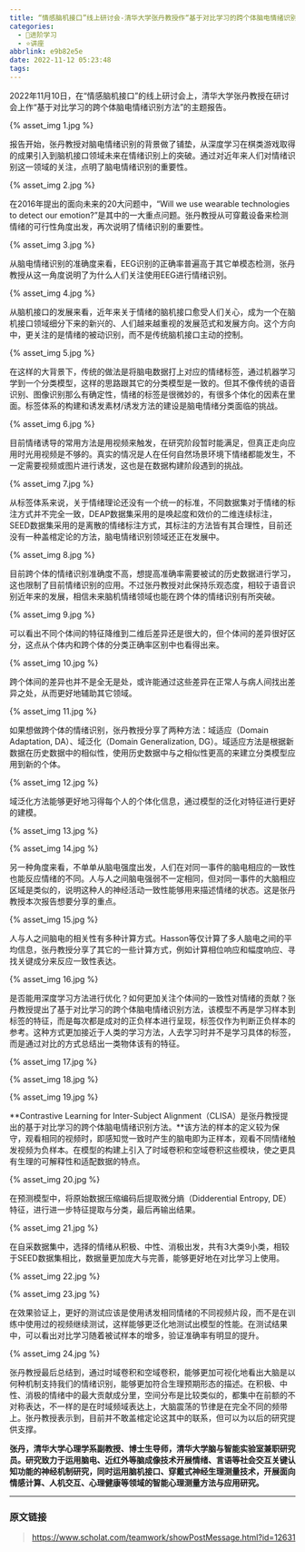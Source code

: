 ```yaml
---
title: “情感脑机接口”线上研讨会-清华大学张丹教授作“基于对比学习的跨个体脑电情绪识别方法”的主题报告
categories:
  - 🌙进阶学习
  - ⭐讲座
abbrlink: e9b82e5e
date: 2022-11-12 05:23:48
tags:
---
```


2022年11月10日，在“情感脑机接口”的线上研讨会上，清华大学张丹教授在研讨会上作“基于对比学习的跨个体脑电情绪识别方法”的主题报告。

{% asset_img 1.jpg %}

<!--more-->

报告开始，张丹教授对脑电情绪识别的背景做了铺垫，从深度学习在棋类游戏取得的成果引入到脑机接口领域未来在情绪识别上的突破。通过对近年来人们对情绪识别这一领域的关注，点明了脑电情绪识别的重要性。

{% asset_img 2.jpg %}

在2016年提出的面向未来的20大问题中，“Will we use wearable technologies to detect our emotion?”是其中的一大重点问题。张丹教授从可穿戴设备来检测情绪的可行性角度出发，再次说明了情绪识别的重要性。

{% asset_img 3.jpg %}

从脑电情绪识别的准确度来看，EEG识别的正确率普遍高于其它单模态检测，张丹教授从这一角度说明了为什么人们关注使用EEG进行情绪识别。

{% asset_img 4.jpg %}

从脑机接口的发展来看，近年来关于情绪的脑机接口愈受人们关心，成为一个在脑机接口领域细分下来的新兴的、人们越来越重视的发展范式和发展方向。这个方向中，更关注的是情绪的被动识别，而不是传统脑机接口主动的控制。

{% asset_img 5.jpg %}

在这样的大背景下，传统的做法是将脑电数据打上对应的情绪标签，通过机器学习学到一个分类模型，这样的思路跟其它的分类模型是一致的。但其不像传统的语音识别、图像识别那么有确定性，情绪的标签是很微妙的，有很多个体化的因素在里面。标签体系的构建和诱发素材/诱发方法的建设是脑电情绪分类面临的挑战。

{% asset_img 6.jpg %}

目前情绪诱导的常用方法是用视频来触发，在研究阶段暂时能满足，但真正走向应用时光用视频是不够的。真实的情况是人在任何自然场景环境下情绪都能发生，不一定需要视频或图片进行诱发，这也是在数据构建阶段遇到的挑战。

{% asset_img 7.jpg %}

从标签体系来说，关于情绪理论还没有一个统一的标准，不同数据集对于情绪的标注方式并不完全一致，DEAP数据集采用的是唤起度和效价的二维连续标注，SEED数据集采用的是离散的情绪标注方式，其标注的方法皆有其合理性，目前还没有一种盖棺定论的方法，脑电情绪识别领域还正在发展中。

{% asset_img 8.jpg %}

目前跨个体的情绪识别准确度不高，想提高准确率需要被试的历史数据进行学习，这也限制了目前情绪识别的应用。不过张丹教授对此保持乐观态度，相较于语音识别近年来的发展，相信未来脑机情绪领域也能在跨个体的情绪识别有所突破。

{% asset_img 9.jpg %}

可以看出不同个体间的特征降维到二维后差异还是很大的，但个体间的差异很好区分，这点从个体内和跨个体的分类正确率区别中也看得出来。

{% asset_img 10.jpg %}

跨个体间的差异也并不是全无是处，或许能通过这些差异在正常人与病人间找出差异之处，从而更好地辅助其它领域。

{% asset_img 11.jpg %}

如果想做跨个体的情绪识别，张丹教授分享了两种方法：域适应（Domain Adaptation, DA）、域泛化（Domain Generalization, DG）。域适应方法是根据新数据在历史数据中的相似性，使用历史数据中与之相似性更高的来建立分类模型应用到新的个体。

{% asset_img 12.jpg %}

域泛化方法能够更好地习得每个人的个体化信息，通过模型的泛化对特征进行更好的建模。

{% asset_img 13.jpg %}

{% asset_img 14.jpg %}

另一种角度来看，不单单从脑电强度出发，人们在对同一事件的脑电相应的一致性也能反应情绪的不同。人与人之间脑电强弱不一定相同，但对同一事件的大脑相应区域是类似的，说明这种人的神经活动一致性能够用来描述情绪的状态。这是张丹教授本次报告想要分享的重点。

{% asset_img 15.jpg %}

人与人之间脑电的相关性有多种计算方式。Hasson等仅计算了多人脑电之间的平均信息，张丹教授分享了其它的一些计算方式，例如计算相位响应和幅度响应、寻找关键成分来反应一致性表达。

{% asset_img 16.jpg %}

是否能用深度学习方法进行优化？如何更加关注个体间的一致性对情绪的贡献？张丹教授提出了基于对比学习的跨个体脑电情绪识别方法，该模型不再是学习样本到标签的特征，而是每次都是成对的正负样本进行呈现，标签仅作为判断正负样本的参考。这种方式更加接近于人类的学习方法，人去学习时并不是学习具体的标签，而是通过对比的方式总结出一类物体该有的特征。

{% asset_img 17.jpg %}

{% asset_img 18.jpg %}

{% asset_img 19.jpg %}

**Contrastive Learning for Inter-Subject Alignment（CLISA）是张丹教授提出的基于对比学习的跨个体脑电情绪识别方法。**该方法的样本的定义较为保守，观看相同的视频时，即感知觉一致时产生的脑电即为正样本，观看不同情绪触发视频为负样本。在模型的构建上引入了时域卷积和空域卷积这些模块，使之更具有生理的可解释性和适配数据的特点。

{% asset_img 20.jpg %}

在预测模型中，将原始数据压缩编码后提取微分熵（Didderential Entropy, DE）特征，进行进一步特征提取与分类，最后再输出结果。

{% asset_img 21.jpg %}

在自采数据集中，选择的情绪从积极、中性、消极出发，共有3大类9小类，相较于SEED数据集相比，数据量更加庞大与完善，能够更好地在对比学习上使用。

{% asset_img 22.jpg %}

{% asset_img 23.jpg %}

在效果验证上，更好的测试应该是使用诱发相同情绪的不同视频片段，而不是在训练中使用过的视频继续测试，这样能够更泛化地测试出模型的性能。在测试结果中，可以看出对比学习随着被试样本的增多，验证准确率有明显的提升。

{% asset_img 24.jpg %}

张丹教授最后总结到，通过时域卷积和空域卷积，能够更加可视化地看出大脑是以何种机制支持我们的情绪识别，能够更加符合生理预期形态的描述。在积极、中性、消极的情绪中的最大贡献成分里，空间分布是比较类似的，都集中在前额的不对称表达，不一样的是在时域频域表达上，大脑震荡的节律是在完全不同的频带上。张丹教授表示到，目前并不敢盖棺定论这其中的联系，但可以为以后的研究提供支撑。

**张丹，清华大学心理学系副教授、博士生导师，清华大学脑与智能实验室兼职研究员。研究致力于运用脑电、近红外等脑成像技术开展情绪、言语等社会交互关键认知功能的神经机制研究，同时运用脑机接口、穿戴式神经生理测量技术，开展面向情感计算、人机交互、心理健康等领域的智能心理测量方法与应用研究。**

***

### 原文链接

> <https://www.scholat.com/teamwork/showPostMessage.html?id=12631>
